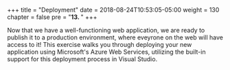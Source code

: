 +++
title = "Deployment"
date = 2018-08-24T10:53:05-05:00
weight = 130
chapter = false
pre = "<b>13. </b>"
+++

Now that we have a well-functioning web application, we are ready to publish it to a production environment, where eveyrone on the web will have access to it!  This exercise walks you through deploying your new application using Microsoft's Azure Web Services, utilizing the built-in support for this deployment process in Visual Studio.